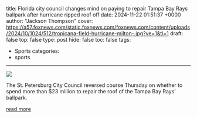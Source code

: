 title: Florida city council changes mind on paying to repair Tampa Bay Rays ballpark after hurricane ripped roof off
date: 2024-11-22 01:51:37 +0000
author: "Jackson Thompson"
cover: https://a57.foxnews.com/static.foxnews.com/foxnews.com/content/uploads/2024/10/1024/512/tropicana-field-hurricane-milton-.jpg?ve=1&tl=1
draft: false
top: false
type: post
hide: false
toc: false
tags:
  - Sports
categories:
  - sports
---

![](https://a57.foxnews.com/static.foxnews.com/foxnews.com/content/uploads/2024/10/1024/512/tropicana-field-hurricane-milton-.jpg?ve=1&tl=1)

The St. Petersburg City Council reversed course Thursday on whether to spend more than $23 million to repair the roof of the Tampa Bay Rays’ ballpark.

[read more](https://www.foxnews.com/sports/florida-city-council-changes-mind-paying-repair-tampa-bay-rays-stadium-roof-after-hurricane-tore-off)
